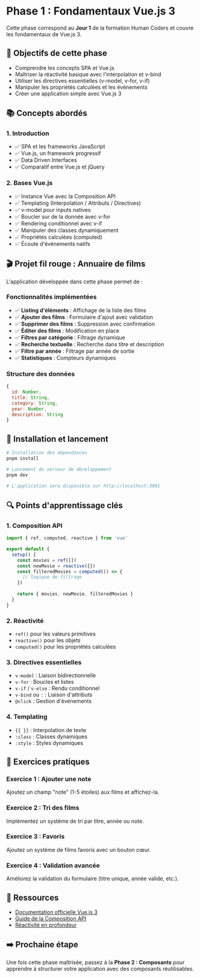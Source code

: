 # Phase 1 : Fondamentaux Vue.js 3

Cette phase correspond au **Jour 1** de la formation Human Coders et couvre les fondamentaux de Vue.js 3.

## 🎯 Objectifs de cette phase

- Comprendre les concepts SPA et Vue.js
- Maîtriser la réactivité basique avec l'interpolation et v-bind
- Utiliser les directives essentielles (v-model, v-for, v-if)
- Manipuler les propriétés calculées et les événements
- Créer une application simple avec Vue.js 3

## 📚 Concepts abordés

### 1. Introduction
- ✅ SPA et les frameworks JavaScript
- ✅ Vue.js, un framework progressif
- ✅ Data Driven Interfaces
- ✅ Comparatif entre Vue.js et jQuery

### 2. Bases Vue.js
- ✅ Instance Vue avec la Composition API
- ✅ Templating (Interpolation / Attributs / Directives)
- ✅ v-model pour inputs natives
- ✅ Boucler sur de la donnée avec v-for
- ✅ Rendering conditionnel avec v-if
- ✅ Manipuler des classes dynamiquement
- ✅ Propriétés calculées (computed)
- ✅ Écoute d'événements natifs

## 🎬 Projet fil rouge : Annuaire de films

L'application développée dans cette phase permet de :

### Fonctionnalités implémentées
- ✅ **Listing d'éléments** : Affichage de la liste des films
- ✅ **Ajouter des films** : Formulaire d'ajout avec validation
- ✅ **Supprimer des films** : Suppression avec confirmation
- ✅ **Éditer des films** : Modification en place
- ✅ **Filtres par catégorie** : Filtrage dynamique
- ✅ **Recherche textuelle** : Recherche dans titre et description
- ✅ **Filtre par année** : Filtrage par année de sortie
- ✅ **Statistiques** : Compteurs dynamiques

### Structure des données
```javascript
{
  id: Number,
  title: String,
  category: String,
  year: Number,
  description: String
}
```

## 🚀 Installation et lancement

```bash
# Installation des dépendances
pnpm install

# Lancement du serveur de développement
pnpm dev

# L'application sera disponible sur http://localhost:3001
```

## 🔍 Points d'apprentissage clés

### 1. Composition API
```javascript
import { ref, computed, reactive } from 'vue'

export default {
  setup() {
    const movies = ref([])
    const newMovie = reactive({})
    const filteredMovies = computed(() => {
      // logique de filtrage
    })
    
    return { movies, newMovie, filteredMovies }
  }
}
```

### 2. Réactivité
- `ref()` pour les valeurs primitives
- `reactive()` pour les objets
- `computed()` pour les propriétés calculées

### 3. Directives essentielles
- `v-model` : Liaison bidirectionnelle
- `v-for` : Boucles et listes
- `v-if` / `v-else` : Rendu conditionnel
- `v-bind` ou `:` : Liaison d'attributs
- `@click` : Gestion d'événements

### 4. Templating
- `{{ }}` : Interpolation de texte
- `:class` : Classes dynamiques
- `:style` : Styles dynamiques

## 🎯 Exercices pratiques

### Exercice 1 : Ajouter une note
Ajoutez un champ "note" (1-5 étoiles) aux films et affichez-la.

### Exercice 2 : Tri des films
Implémentez un système de tri par titre, année ou note.

### Exercice 3 : Favoris
Ajoutez un système de films favoris avec un bouton cœur.

### Exercice 4 : Validation avancée
Améliorez la validation du formulaire (titre unique, année valide, etc.).

## 📖 Ressources

- [Documentation officielle Vue.js 3](https://vuejs.org/)
- [Guide de la Composition API](https://vuejs.org/guide/extras/composition-api-faq.html)
- [Réactivité en profondeur](https://vuejs.org/guide/extras/reactivity-in-depth.html)

## ➡️ Prochaine étape

Une fois cette phase maîtrisée, passez à la **Phase 2 : Composants** pour apprendre à structurer votre application avec des composants réutilisables.

